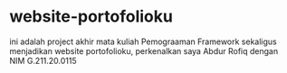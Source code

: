 # website-portofolioku
ini adalah project akhir mata kuliah Pemograaman Framework sekaligus menjadikan website portofolioku, perkenalkan saya Abdur Rofiq dengan NIM G.211.20.0115
